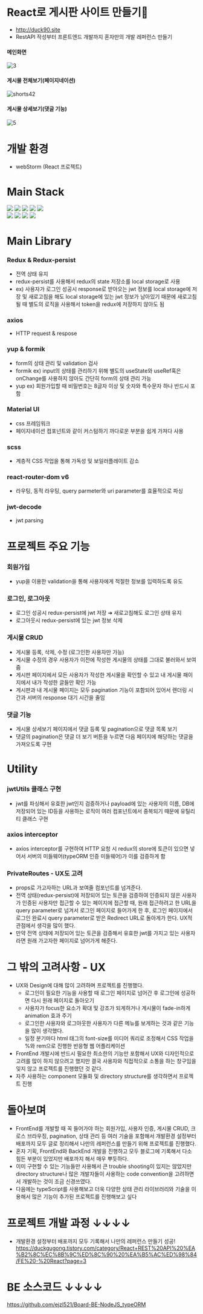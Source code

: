 # React로 게시판 사이트 만들기📝
- http://duck90.site
- RestAPI 작성부터 프론트엔드 개발까지 혼자만의 개발 레퍼런스 만들기

#### 메인화면
![3](https://user-images.githubusercontent.com/55455103/175644568-c38d560f-b05f-4e90-b5d4-38a889c3927d.gif)
#### 게시물 전체보기(페이지네이션)
![shorts42](https://user-images.githubusercontent.com/55455103/183496725-bce88751-8ca3-4351-9082-89b6362ad8c2.gif)
#### 게시물 상세보기(댓글 기능)
![5](https://user-images.githubusercontent.com/55455103/175644637-dbd01261-5dbb-4c8c-900d-15f2206360f6.gif)

# 개발 환경
- webStorm (React 프로젝트)


# Main Stack
  <div>
  <img src="http://img.shields.io/badge/-JavaScript-F7DF1E?style=for-the-badge&logo=JavaScript&logoColor=white" />
  <img src="https://img.shields.io/badge/React-20232A?style=for-the-badge&logo=react&logoColor=61DAFB" />
  <img src="http://img.shields.io/badge/-HTML5-E34F26?style=for-the-badge&logo=HTML5&logoColor=white" />
  <img src="http://img.shields.io/badge/-CSS3-1572B6?style=for-the-badge&logo=CSS3&logoColor=white" />
  <img src="https://img.shields.io/badge/Redux-764ABC?style=for-the-badge&logo=Redux&logoColor=white">
  </div>
  <div>
  <img src="https://img.shields.io/badge/NGINX-009639?style=for-the-badge&logo=NGINX&logoColor=white">
  <img src="http://img.shields.io/badge/-Amazon AWS-232F3E?style=for-the-badge&logo=Amazon AWS&logoColor=white" />
  <img src="http://img.shields.io/badge/-Amazon S3-569A31?style=for-the-badge&logo=Amazon S3&logoColor=white" />
  <img src="http://img.shields.io/badge/-Amazon EC2-FF4F8B?style=for-the-badge&logo=Amazon EC2&logoColor=white" />
  </div>  
  
# Main Library
### Redux & Redux-persist
- 전역 상태 유지
- redux-persist를 사용해서 redux의 state 저장소를 local storage로 사용
- ex) 사용자가 로그인 성공시 response로 받아오는 jwt 정보를 local storage에 저장 및 새로고침을 해도 local storage에 있는 jwt 정보가 남아있기 때문에 새로고침 될 때 별도의 로직을 사용해서 token을 redux에 저장하지 않아도 됨
### axios
- HTTP request & respose
### yup & formik
- form의 상태 관리 및 validation 검사
- formik ex) input의 상태를 관리하기 위해 별도의 useState와 useRef혹은 onChange를 사용하지 않아도 간단히 form의 상태 관리 가능
- yup ex) 회원가입할 때 비밀번호는 8글자 이상 및 숫자와 특수문자 하나 반드시 포함
### Material UI
- css 프레임워크
- 페이지네이션 컴포넌트와 같이 커스텀하기 까다로운 부분을 쉽게 가져다 사용
### scss
- 계층적 CSS 작업을 통해 가독성 및 보일러플레이트 감소
### react-router-dom v6
- 라우팅, 동적 라우팅, query parmeter와 uri parameter를 효율적으로 파싱
### jwt-decode
- jwt parsing

# 프로젝트 주요 기능
### 회원가입
- yup을 이용한 validation을 통해 사용자에게 적절한 정보를 입력하도록 유도
### 로그인, 로그아웃
- 로그인 성공시 redux-persist에 jwt 저장 ➔ 새로고침해도 로그인 상태 유지
- 로그아웃시 redux-persist에 있는 jwt 정보 삭제
### 게시물 CRUD
- 게시물 등록, 삭제, 수정 (로그인한 사용자만 가능)
- 게시물 수정의 경우 사용자가 이전에 작성한 게시물의 상태를 그대로 불러와서 보여줌
- 게시판 페이지에서 모든 사용자가 작성한 게시물을 확인할 수 있고 내 게시물 패이지에서 내가 작성한 글들만 확인 가능
- 게시판과 내 게시물 페이지는 모두 pagination 기능이 포함되어 있어서 렌더링 시간과 서버의 response 대기 시간을 줄임
### 댓글 기능
- 게시물 상세보기 페이지에서 댓글 등록 및 pagination으로 댓글 목록 보기
- 댓글의 pagination은 댓글 더 보기 버튼을 누르면 다음 페이지에 해당하는 댓글을 가져오도록 구현

# Utility
### jwtUtils 클래스 구현
- jwt를 파싱해서 유효한 jwt인지 검증하거나 payload에 있는 사용자의 이름, DB에 저장되어 있는 ID등을 사용하는 로직이 여러 컴포넌트에서 중복되기 때문에 유틸리티 클래스 구현
### axios interceptor
- axios interceptor를 구현하여 HTTP 요청 시 redux의 store에 토큰이 있으면 넣어서 서버의 미들웨어(typeORM 인증 미들웨어)가 이를 검증하게 함
### PrivateRoutes - UX도 고려
- props로 가고자하는 URL과 보여줄 컴포넌트를 넘겨준다.
- 전역 상태(redux-persist)에 저장되어 있는 토큰을 검증하여 인증되지 않은 사용자가 인증된 사용자만 접근할 수 있는 페이지에 접근할 때, 원래 접근하려고 한 URL을 query parameter로 넘겨서 로그인 페이지로 들어가게 한 후, 로그인 페이지에서 로그인 완료시 query parameter로 받은 Redirect URL로 돌아게가 한다. UX적 관점에서 생각을 많이 했다.
- 만약 전역 상태에 저장되어 있는 토큰을 검증해서 유효한 jwt를 가지고 있는 사용자라면 원래 가고자한 페이지로 넘어가게 해준다.

# 그 밖의 고려사항 - UX
- UX와 Design에 대해 많이 고려하며 프로젝트를 진행했다.
  - 로그인이 필요한 기능을 사용할 때 로그인 페이지로 넘어간 후 로그인에 성공하면 다시 원래 페이지로 돌아오기
  - 사용자가 focus한 요소가 확대 및 강조가 되게하거나 게시물이 fade-in하게 animation 효과 주기
  - 로그인한 사용자와 로그아웃한 사용자가 다른 메뉴를 보게하는 것과 같은 기능을 많이 생각했다.
  - 일정 분기마다 html 태그의 font-size를 미디어 쿼리로 조정해서 CSS 작업을 %와 rem으로 진행한 반응형 웹 어플리케이션 
- FrontEnd 개발시에 반드시 필요한 최소한의 기능만 포함해서 UX와 디자인적으로 고려를 많이 하지 않으려고 했지만 결국 사용자와 직접적으로 소통을 하는 창구임을 잊지 않고 프로젝트를 진행했던 것 같다.
- 자주 사용하는 component 모듈화 및 directory structure를 생각하면서 프로젝트 진행

# 돌아보며 
- FrontEnd를 개발할 때 꼭 들어가야 하는 회원가입, 사용자 인증, 게시물 CRUD, 크로스 브라우징, pagination, 상태 관리 등 여러 기술을 포함해서 개발환경 설정부터 배포까지 모두 글로 정리해서 나만의 레퍼런스를 만들기 위해 프로젝트를 진행했다.
- 혼자 기획, FrontEnd와 BackEnd 개발을 진행하고 모두 블로그에 기록해서 다소 힘든 부분이 있었지만 배포까지 해서 매우 뿌듯하다.
- 이미 구현할 수 있는 기능들만 사용해서 큰 trouble shooting이 있지는 않았지만 directory structure나 많은 개발자들이 사용하는 code convention을 고려하면서 개발하는 것이 조금 신경쓰였다.
- 다음에는 typeScript를 사용해보고 더욱 다양한 상태 관리 라이브러리와 기술을 이용해서 많은 기능이 추가된 프로젝트를 진행해보고 싶다

# 프로젝트 개발 과정 ↓↓↓↓
- 개발환경 설정부터 배포까지 모두 기록해서 나만의 레퍼런스 만들기 성공!
https://duckgugong.tistory.com/category/React+REST%20API%20%EA%B2%8C%EC%8B%9C%ED%8C%90%20%EA%B5%AC%ED%98%84/FE%20-%20React?page=3
# BE 소스코드 ↓↓↓↓
https://github.com/ejzl521/Board-BE-NodeJS_typeORM
